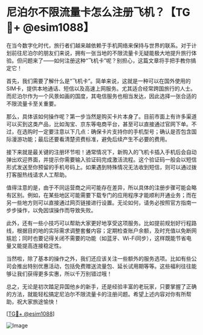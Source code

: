 # 尼泊尔不限流量卡怎么注册飞机？【TG💪+ @esim1088】

在当今数字化时代，旅行者们越来越依赖于手机网络来保持与世界的联系。对于计划前往尼泊尔的朋友们来说，拥有一张当地的不限流量卡无疑能极大地提升旅行体验。但问题来了——如何注册这种“飞机卡”呢？别担心，这篇文章将手把手教你搞定它！

首先，我们需要了解什么是“飞机卡”。简单来说，这就是一种可以在国外使用的SIM卡，提供本地通话、短信以及高速上网服务。尤其适合经常跨国旅行的人士。而尼泊尔作为一个风景如画的国度，其电信服务也相当发达，因此选择一张合适的不限流量卡至关重要。

那么，具体该如何操作呢？第一步当然是购买卡片本身了。目前市面上有许多渠道可以买到这类产品，比如淘宝、京东等电商平台，甚至可以直接通过官网下单。不过，在选购时一定要注意以下几点：确保卡片支持你的手机型号；确认是否包含国际漫游功能；最后还要看清楚资费标准，避免后续产生不必要的费用。

接下来就是最关键的注册环节啦！通常情况下，新购入的飞机卡插入手机后会自动弹出欢迎界面，并提示你需要输入验证码完成激活流程。这个验证码一般会以短信形式发送至你预留的手机号码上。如果遇到特殊情况无法收到短信，则可以通过拨打客服热线请求人工帮助。

值得注意的是，由于不同运营商之间可能存在差异，所以具体的注册步骤可能会略有区别。例如，在某些地区可能需要下载专门的应用程序才能顺利开通业务；而在另一些地方则可以直接通过网页链接进行设置。无论如何，请务必按照官方指南一步步操作，以免因误操作而导致失败。

此外，还有一些小技巧可以帮助大家更好地享受这项服务。比如提前规划好行程路线，根据目的地的实际需求调整套餐内容；定期检查账户余额，及时充值以免断网尴尬；同时也要记得关闭不需要的功能（如蓝牙、Wi-Fi同步），这样既能节省电量又能提高连接稳定性。

当然啦，除了基本的操作之外，我们还应该关注一些额外的服务选项。比如有些公司会推出特别优惠活动，包括免费赠送流量包、延长试用期等等。这些福利往往能够让我们获得更多实惠，所以千万别错过哦！

总之，无论是初次踏足异国他乡的新手，还是经验丰富的老玩家，只要掌握了正确的方法，就能轻松搞定尼泊尔不限流量卡的注册问题。希望上述内容对你有所帮助，祝大家旅途愉快！

[[TG💪+ @esim1088](https://t.me/s/esim1088)]

![Image](https://i.postimg.cc/4NQfJmqS/Snipaste-2025-05-13-00-14-12.png)